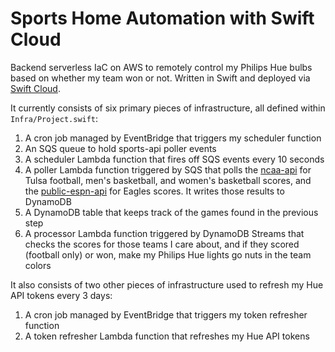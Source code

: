 # Sports Home Automation with Swift Cloud

Backend serverless IaC on AWS to remotely control my Philips Hue bulbs based on whether my team won or not. Written in Swift and deployed via [Swift Cloud](https://github.com/swift-cloud/swift-cloud).

It currently consists of six primary pieces of infrastructure, all defined within `Infra/Project.swift`:
1. A cron job managed by EventBridge that triggers my scheduler function
2. An SQS queue to hold sports-api poller events
3. A scheduler Lambda function that fires off SQS events every 10 seconds
4. A poller Lambda function triggered by SQS that polls the [ncaa-api](https://github.com/henrygd/ncaa-api) for Tulsa football, men's basketball, and women's basketball scores, and the [public-espn-api](https://github.com/pseudo-r/Public-ESPN-API) for Eagles scores. It writes those results to DynamoDB
5. A DynamoDB table that keeps track of the games found in the previous step
6. A processor Lambda function triggered by DynamoDB Streams that checks the scores for those teams I care about, and if they scored (football only) or won, make my Philips Hue lights go nuts in the team colors

It also consists of two other pieces of infrastructure used to refresh my Hue API tokens every 3 days:
1. A cron job managed by EventBridge that triggers my token refresher function
2. A token refresher Lambda function that refreshes my Hue API tokens
